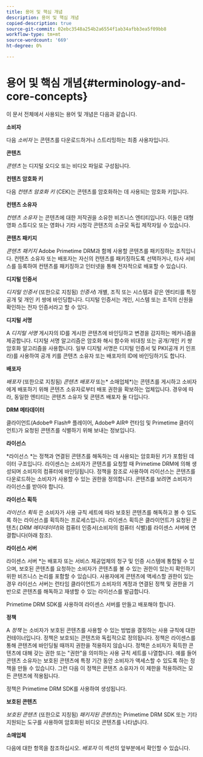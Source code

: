 ```yaml
---
title: 용어 및 핵심 개념
description: 용어 및 핵심 개념
copied-description: true
source-git-commit: 02ebc3548a254b2a6554f1ab34afbb3ea5f09bb8
workflow-type: tm+mt
source-wordcount: '669'
ht-degree: 0%

---
```


# 용어 및 핵심 개념{#terminology-and-core-concepts}

이 문서 전체에서 사용되는 용어 및 개념은 다음과 같습니다.

**소비자**

다음 *소비자* 는 콘텐츠를 다운로드하거나 스트리밍하는 최종 사용자입니다.

**콘텐츠**

*콘텐츠* 는 디지털 오디오 또는 비디오 파일로 구성됩니다.

**컨텐츠 암호화 키**

다음 *컨텐츠 암호화 키* (CEK)는 콘텐츠를 암호화하는 데 사용되는 암호화 키입니다.

**컨텐츠 소유자**

*컨텐츠 소유자* 는 콘텐츠에 대한 저작권을 소유한 비즈니스 엔티티입니다. 이들은 대형 영화 스튜디오 또는 영화나 기타 시청각 콘텐츠의 소규모 독립 제작자일 수 있습니다.

**콘텐츠 패키지**

*콘텐츠 패키지* Adobe Primetime DRM과 함께 사용할 콘텐츠를 패키징하는 조직입니다. 컨텐츠 소유자 또는 배포자는 자신의 컨텐츠를 패키징하도록 선택하거나, 타사 서비스를 등록하여 컨텐츠를 패키징하고 인터넷을 통해 전자적으로 배포할 수 있습니다.

**디지털 인증서**

*디지털 인증서* (또한으로 지칭됨) *인증서*) 개별, 조직 또는 시스템과 같은 엔티티를 특정 공개 및 개인 키 쌍에 바인딩합니다. 디지털 인증서는 개인, 시스템 또는 조직의 신원을 확인하는 전자 인증서라고 할 수 있다.

**디지털 서명**

A *디지털 서명* 게시자의 ID를 게시한 콘텐츠에 바인딩하고 변경을 감지하는 메커니즘을 제공합니다. 디지털 서명 알고리즘은 암호화 해시 함수와 비대칭 또는 공개/개인 키 쌍 암호화 알고리즘을 사용합니다. 일부 디지털 서명은 디지털 인증서 및 PKI(공개 키 인프라)를 사용하여 공개 키를 콘텐츠 소유자 또는 배포자의 ID에 바인딩하기도 합니다.

**배포자**

*배포자* (또한으로 지칭됨) *콘텐츠 배포자* 또는* 소매업체*)는 콘텐츠를 게시하고 소비자에게 배포하기 위해 콘텐츠 소유자로부터 배포 권한을 확보하는 업체입니다. 경우에 따라, 동일한 엔티티는 콘텐츠 소유자 및 콘텐츠 배포자 둘 다입니다.

**DRM 메타데이터**

클라이언트(Adobe® Flash® 플레이어, Adobe® AIR® 런타임 및 Primetime 클라이언트)가 요청된 콘텐츠를 식별하기 위해 보내는 정보입니다.

**라이선스**

*라이선스 *는 정책과 연결된 콘텐츠를 해독하는 데 사용되는 암호화된 키가 포함된 데이터 구조입니다. 라이센스는 소비자가 콘텐츠를 요청할 때 Primetime DRM에 의해 생성되며 소비자의 컴퓨터에 바인딩됩니다. 정책을 참조로 사용하여 라이선스는 콘텐츠를 다운로드하는 소비자가 사용할 수 있는 권한을 정의합니다. 콘텐츠를 보려면 소비자가 라이선스를 받아야 합니다.

**라이선스 획득**

*라이선스 획득* 은 소비자가 사용 규칙 세트에 따라 보호된 콘텐츠를 해독하고 볼 수 있도록 하는 라이선스를 획득하는 프로세스입니다. 라이센스 획득은 클라이언트가 요청된 콘텐츠( *DRM 메타데이터*)와 컴퓨터 인증서(소비자의 컴퓨터 식별)를 라이센스 서버에 연결합니다(아래 참조).

**라이선스 서버**

라이센스 서버 *는 배포자 또는 서비스 제공업체의 청구 및 인증 시스템에 통합될 수 있으며, 보호된 콘텐츠를 요청하는 소비자가 콘텐츠를 볼 수 있는 권한이 있는지 확인하기 위한 비즈니스 논리를 포함할 수 있습니다. 사용자에게 콘텐츠에 액세스할 권한이 있는 경우 라이선스 서버는 런타임 클라이언트가 소비자의 계정과 연결된 정책 및 권한을 기반으로 콘텐츠를 해독하고 재생할 수 있는 라이선스를 발급합니다.

Primetime DRM SDK를 사용하여 라이센스 서버를 만들고 배포해야 합니다.

**정책**

A *정책* 는 소비자가 보호된 콘텐츠를 사용할 수 있는 방법을 결정하는 사용 규칙에 대한 컨테이너입니다. 정책은 보호되는 콘텐츠와 독립적으로 정의됩니다. 정책은 라이센스를 통해 콘텐츠에 바인딩될 때까지 권한을 적용하지 않습니다. 정책은 소비자가 획득한 콘텐츠에 대해 갖는 권한 또는 &quot;권한&quot;을 의미하는 사용 규칙 세트를 나열합니다. 예를 들어 콘텐츠 소유자는 보호된 콘텐츠에 특정 기간 동안 소비자가 액세스할 수 있도록 하는 정책을 만들 수 있습니다. 그런 다음 이 정책은 콘텐츠 소유자가 이 제한을 적용하려는 모든 콘텐츠에 적용됩니다.

정책은 Primetime DRM SDK를 사용하여 생성됩니다.

**보호된 콘텐츠**

*보호된 콘텐츠* (또한으로 지칭됨) *패키지된 콘텐츠*)는 Primetime DRM SDK 또는 기타 지원되는 도구를 사용하여 암호화된 비디오 콘텐츠를 나타냅니다.

**소매업체**

다음에 대한 항목을 참조하십시오. *배포자* 이 섹션의 앞부분에서 확인할 수 있습니다.
